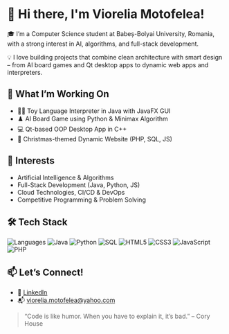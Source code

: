 # 👋 Hi there, I'm Viorelia Motofelea!

🎓 I’m a Computer Science student at Babeș-Bolyai University, Romania, with a strong interest in AI, algorithms, and full-stack development.

💡 I love building projects that combine clean architecture with smart design – from AI board games and Qt desktop apps to dynamic web apps and interpreters.

## 🚀 What I’m Working On
- 👩‍💻 Toy Language Interpreter in Java with JavaFX GUI
- ♟️ AI Board Game using Python & Minimax Algorithm
- 💻 Qt-based OOP Desktop App in C++
- 🎄 Christmas-themed Dynamic Website (PHP, SQL, JS)

## 🧠 Interests
- Artificial Intelligence & Algorithms
- Full-Stack Development (Java, Python, JS)
- Cloud Technologies, CI/CD & DevOps
- Competitive Programming & Problem Solving

## 🛠️ Tech Stack
![Languages](https://img.shields.io/badge/-C++-00599C?style=flat&logo=c%2B%2B&logoColor=white)
![Java](https://img.shields.io/badge/-Java-007396?style=flat&logo=java)
![Python](https://img.shields.io/badge/-Python-3776AB?style=flat&logo=python)
![SQL](https://img.shields.io/badge/-SQL-4479A1?style=flat&logo=mysql)
![HTML5](https://img.shields.io/badge/-HTML5-E34F26?style=flat&logo=html5)
![CSS3](https://img.shields.io/badge/-CSS3-1572B6?style=flat&logo=css3)
![JavaScript](https://img.shields.io/badge/-JavaScript-F7DF1E?style=flat&logo=javascript&logoColor=black)
![PHP](https://img.shields.io/badge/-PHP-777BB4?style=flat&logo=php)

## 📫 Let’s Connect!
- 🔗 [LinkedIn](https://www.linkedin.com/in/viorelia-motofelea-6310302a5/)
- 📬 viorelia.motofelea@yahoo.com

> “Code is like humor. When you have to explain it, it’s bad.” – Cory House
